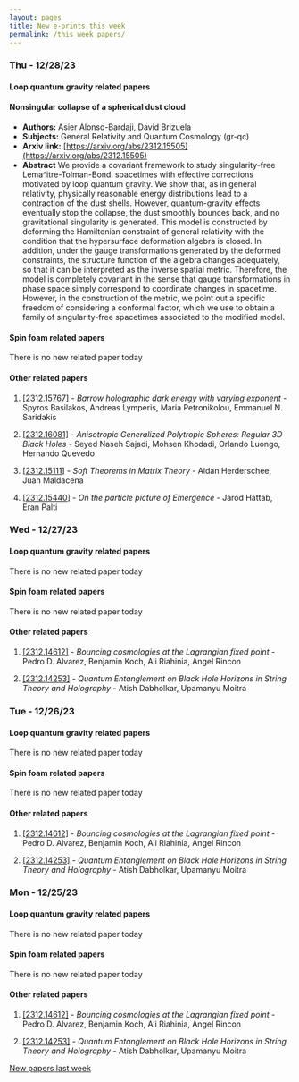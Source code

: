 ```yaml
---
layout: pages
title: New e-prints this week
permalink: /this_week_papers/
---
```




### Thu - 12/28/23

#### Loop quantum gravity related papers

#### **Nonsingular collapse of a spherical dust cloud**
 - **Authors:** Asier Alonso-Bardaji, David Brizuela
 - **Subjects:** General Relativity and Quantum Cosmology (gr-qc)
 - **Arxiv link:** [https://arxiv.org/abs/2312.15505](https://arxiv.org/abs/2312.15505)
 - **Abstract**
 We provide a covariant framework to study singularity-free Lema\^itre-Tolman-Bondi spacetimes with effective corrections motivated by loop quantum gravity. We show that, as in general relativity, physically reasonable energy distributions lead to a contraction of the dust shells. However, quantum-gravity effects eventually stop the collapse, the dust smoothly bounces back, and no gravitational singularity is generated. This model is constructed by deforming the Hamiltonian constraint of general relativity with the condition that the hypersurface deformation algebra is closed. In addition, under the gauge transformations generated by the deformed constraints, the structure function of the algebra changes adequately, so that it can be interpreted as the inverse spatial metric. Therefore, the model is completely covariant in the sense that gauge transformations in phase space simply correspond to coordinate changes in spacetime. However, in the construction of the metric, we point out a specific freedom of considering a conformal factor, which we use to obtain a family of singularity-free spacetimes associated to the modified model. 

#### Spin foam related papers

There is no new related paper today 



#### Other related papers

1. [[2312.15767]](https://arxiv.org/abs/2312.15767) - *Barrow holographic dark energy with varying exponent* - Spyros Basilakos, Andreas Lymperis, Maria Petronikolou, Emmanuel N. Saridakis

1. [[2312.16081]](https://arxiv.org/abs/2312.16081) - *Anisotropic Generalized Polytropic Spheres: Regular 3D Black Holes* - Seyed Naseh Sajadi, Mohsen Khodadi, Orlando Luongo, Hernando Quevedo

1. [[2312.15111]](https://arxiv.org/abs/2312.15111) - *Soft Theorems in Matrix Theory* - Aidan Herderschee, Juan Maldacena

1. [[2312.15440]](https://arxiv.org/abs/2312.15440) - *On the particle picture of Emergence* - Jarod Hattab, Eran Palti



### Wed - 12/27/23

#### Loop quantum gravity related papers

There is no new related paper today 

#### Spin foam related papers

There is no new related paper today 



#### Other related papers

1. [[2312.14612]](https://arxiv.org/abs/2312.14612) - *Bouncing cosmologies at the Lagrangian fixed point* - Pedro D. Alvarez, Benjamin Koch, Ali Riahinia, Angel Rincon

1. [[2312.14253]](https://arxiv.org/abs/2312.14253) - *Quantum Entanglement on Black Hole Horizons in String Theory and  Holography* - Atish Dabholkar, Upamanyu Moitra



### Tue - 12/26/23

#### Loop quantum gravity related papers

There is no new related paper today 

#### Spin foam related papers

There is no new related paper today 



#### Other related papers

1. [[2312.14612]](https://arxiv.org/abs/2312.14612) - *Bouncing cosmologies at the Lagrangian fixed point* - Pedro D. Alvarez, Benjamin Koch, Ali Riahinia, Angel Rincon

1. [[2312.14253]](https://arxiv.org/abs/2312.14253) - *Quantum Entanglement on Black Hole Horizons in String Theory and  Holography* - Atish Dabholkar, Upamanyu Moitra



### Mon - 12/25/23

#### Loop quantum gravity related papers

There is no new related paper today 

#### Spin foam related papers

There is no new related paper today 



#### Other related papers

1. [[2312.14612]](https://arxiv.org/abs/2312.14612) - *Bouncing cosmologies at the Lagrangian fixed point* - Pedro D. Alvarez, Benjamin Koch, Ali Riahinia, Angel Rincon

1. [[2312.14253]](https://arxiv.org/abs/2312.14253) - *Quantum Entanglement on Black Hole Horizons in String Theory and  Holography* - Atish Dabholkar, Upamanyu Moitra






[New papers last week]({{site.url}}/archived/weekly/pre-prints/2023/12/25/archived_weekly_papers.html)